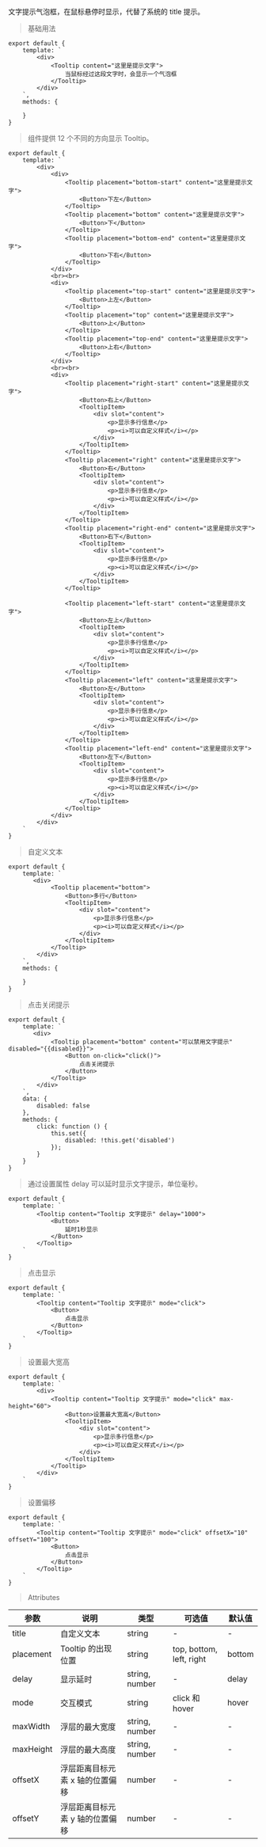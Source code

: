 文字提示气泡框，在鼠标悬停时显示，代替了系统的 title 提示。

> 基础用法

    export default {
        template: `
            <div>
                <Tooltip content="这里是提示文字">
                    当鼠标经过这段文字时，会显示一个气泡框
                </Tooltip>
            </div>
        `,
        methods: {

        }
    }

> 组件提供 12 个不同的方向显示 Tooltip。

    export default {
        template: `
            <div>
                <div>
                    <Tooltip placement="bottom-start" content="这里是提示文字">
                        <Button>下左</Button>
                    </Tooltip>
                    <Tooltip placement="bottom" content="这里是提示文字">
                        <Button>下</Button>
                    </Tooltip>
                    <Tooltip placement="bottom-end" content="这里是提示文字">
                        <Button>下右</Button>
                    </Tooltip>
                </div>
                <br><br>
                <div>
                    <Tooltip placement="top-start" content="这里是提示文字">
                        <Button>上左</Button>
                    </Tooltip>
                    <Tooltip placement="top" content="这里是提示文字">
                        <Button>上</Button>
                    </Tooltip>
                    <Tooltip placement="top-end" content="这里是提示文字">
                        <Button>上右</Button>
                    </Tooltip>
                </div>
                <br><br>
                <div>
                    <Tooltip placement="right-start" content="这里是提示文字">
                        <Button>右上</Button>
                        <TooltipItem>
                            <div slot="content">
                                <p>显示多行信息</p>
                                <p><i>可以自定义样式</i></p>
                            </div>
                        </TooltipItem>
                    </Tooltip>
                    <Tooltip placement="right" content="这里是提示文字">
                        <Button>右</Button>
                        <TooltipItem>
                            <div slot="content">
                                <p>显示多行信息</p>
                                <p><i>可以自定义样式</i></p>
                            </div>
                        </TooltipItem>
                    </Tooltip>
                    <Tooltip placement="right-end" content="这里是提示文字">
                        <Button>右下</Button>
                        <TooltipItem>
                            <div slot="content">
                                <p>显示多行信息</p>
                                <p><i>可以自定义样式</i></p>
                            </div>
                        </TooltipItem>
                    </Tooltip>

                    <Tooltip placement="left-start" content="这里是提示文字">
                        <Button>左上</Button>
                        <TooltipItem>
                            <div slot="content">
                                <p>显示多行信息</p>
                                <p><i>可以自定义样式</i></p>
                            </div>
                        </TooltipItem>
                    </Tooltip>
                    <Tooltip placement="left" content="这里是提示文字">
                        <Button>左</Button>
                        <TooltipItem>
                            <div slot="content">
                                <p>显示多行信息</p>
                                <p><i>可以自定义样式</i></p>
                            </div>
                        </TooltipItem>
                    </Tooltip>
                    <Tooltip placement="left-end" content="这里是提示文字">
                        <Button>左下</Button>
                        <TooltipItem>
                            <div slot="content">
                                <p>显示多行信息</p>
                                <p><i>可以自定义样式</i></p>
                            </div>
                        </TooltipItem>
                    </Tooltip>
                </div>
            </div>
        `
    }

> 自定义文本

    export default {
        template: `
           <div>
                <Tooltip placement="bottom">
                    <Button>多行</Button>
                    <TooltipItem>
                        <div slot="content">
                            <p>显示多行信息</p>
                            <p><i>可以自定义样式</i></p>
                        </div>
                    </TooltipItem>
                </Tooltip>
            </div>
        `,
        methods: {

        }
    }

> 点击关闭提示

    export default {
        template: `
           <div>
                <Tooltip placement="bottom" content="可以禁用文字提示" disabled="{{disabled}}">
                    <Button on-click="click()">
                        点击关闭提示
                    </Button>
                </Tooltip>
            </div>
        `,
        data: {
            disabled: false
        },
        methods: {
            click: function () {
                this.set({
                    disabled: !this.get('disabled')
                });
            }
        }
    }

> 通过设置属性 delay 可以延时显示文字提示，单位毫秒。

    export default {
        template: `
            <Tooltip content="Tooltip 文字提示" delay="1000">
                <Button>
                    延时1秒显示
                </Button>
            </Tooltip>
        `
    }

> 点击显示

    export default {
        template: `
            <Tooltip content="Tooltip 文字提示" mode="click">
                <Button>
                    点击显示
                </Button>
            </Tooltip>
        `
    }

> 设置最大宽高

    export default {
        template: `
            <div>
                <Tooltip content="Tooltip 文字提示" mode="click" max-height="60">
                    <Button>设置最大宽高</Button>
                    <TooltipItem>
                        <div slot="content">
                            <p>显示多行信息</p>
                            <p><i>可以自定义样式</i></p>
                        </div>
                    </TooltipItem>
                </Tooltip>
            </div>
        `
    }

> 设置偏移

    export default {
        template: `
            <Tooltip content="Tooltip 文字提示" mode="click" offsetX="10" offsetY="100">
                <Button>
                    点击显示
                </Button>
            </Tooltip>
        `
    }

> Attributes

参数 | 说明 | 类型 | 可选值 | 默认值
---|---|---|---|---
title | 自定义文本 | string | - | -
placement | Tooltip 的出现位置 | string | top, bottom, left, right | bottom
delay | 显示延时 | string, number | - | delay
mode | 交互模式 | string | click 和 hover | hover
maxWidth | 浮层的最大宽度 | string, number | - | -
maxHeight | 浮层的最大高度 | string, number | - | -
offsetX | 浮层距离目标元素 x 轴的位置偏移 | number | - | -
offsetY | 浮层距离目标元素 y 轴的位置偏移 | number | - | -
